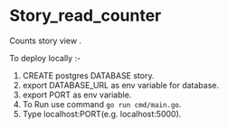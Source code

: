 # Story_read_counter
Counts story view .

To deploy locally :- 
1. CREATE postgres DATABASE story.
2. export DATABASE_URL as env variable for database.
3. export PORT as env variable.
4. To Run use command `go run cmd/main.go`.
5. Type localhost:PORT(e.g. localhost:5000).


